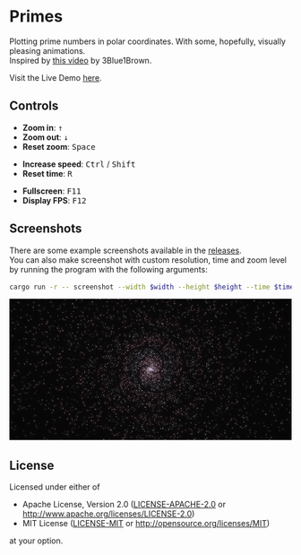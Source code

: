 # Primes

Plotting prime numbers in polar coordinates.
With some, hopefully, visually pleasing animations.\
Inspired by [this video](https://www.youtube.com/watch?v=EK32jo7i5LQ) by 3Blue1Brown.

Visit the Live Demo [here](https://jannik4.github.io/primes/).

## Controls

- **Zoom in**: <kbd>&uarr;</kbd>
- **Zoom out**: <kbd>&darr;</kbd>
- **Reset zoom**: <kbd>Space</kbd>

<!---->

- **Increase speed**: <kbd>Ctrl</kbd> / <kbd>Shift</kbd>
- **Reset time**: <kbd>R</kbd>

<!---->

- **Fullscreen**: <kbd>F11</kbd>
- **Display FPS**: <kbd>F12</kbd>

## Screenshots

There are some example screenshots available in the [releases](https://github.com/jannik4/primes/releases).\
You can also make screenshot with custom resolution, time and zoom level by running the program with the following arguments:

```sh
cargo run -r -- screenshot --width $width --height $height --time $time --zoom $zoom
```

<p align="center">
  <img src="./primes_800x400_5600_0.png" alt="Primes"/>
</p>

## License

Licensed under either of

- Apache License, Version 2.0
  ([LICENSE-APACHE-2.0](LICENSE-Apache-2.0) or <http://www.apache.org/licenses/LICENSE-2.0>)
- MIT License
  ([LICENSE-MIT](LICENSE-MIT) or <http://opensource.org/licenses/MIT>)

at your option.
